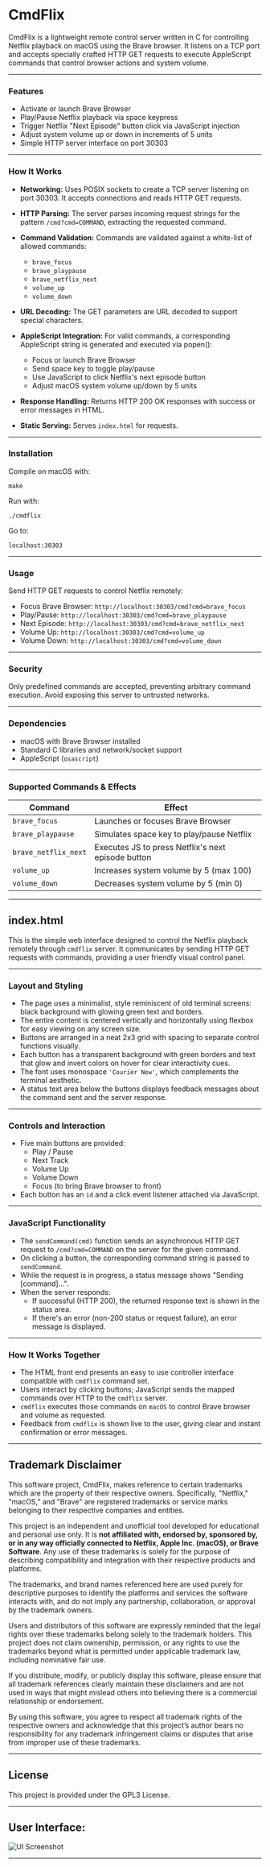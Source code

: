 # CmdFlix

CmdFlix is a lightweight remote control server written in C for controlling Netflix playback on macOS using the Brave browser. It listens on a TCP port and accepts specially crafted HTTP GET requests to execute AppleScript commands that control browser actions and system volume.

---

### Features

- Activate or launch Brave Browser
- Play/Pause Netflix playback via space keypress
- Trigger Netflix "Next Episode" button click via JavaScript injection
- Adjust system volume up or down in increments of 5 units
- Simple HTTP server interface on port 30303

---

### How It Works

- **Networking:** Uses POSIX sockets to create a TCP server listening on port 30303. It accepts connections and reads HTTP GET requests.
- **HTTP Parsing:** The server parses incoming request strings for the pattern `/cmd?cmd=COMMAND`, extracting the requested command.
- **Command Validation:** Commands are validated against a white-list of allowed commands:
  - `brave_focus`
  - `brave_playpause`
  - `brave_netflix_next`
  - `volume_up`
  - `volume_down`
- **URL Decoding:** The GET parameters are URL decoded to support special characters.
- **AppleScript Integration:** For valid commands, a corresponding AppleScript string is generated and executed via popen():
  - Focus or launch Brave Browser
  - Send space key to toggle play/pause
  - Use JavaScript to click Netflix's next episode button
  - Adjust macOS system volume up/down by 5 units

- **Response Handling:** Returns HTTP 200 OK responses with success or error messages in HTML.
- **Static Serving:** Serves `index.html` for requests.

---

### Installation

Compile on macOS with:

`make`

Run with:

`./cmdflix`

Go to:

`localhost:30303`

---

### Usage

Send HTTP GET requests to control Netflix remotely:

- Focus Brave Browser: `http://localhost:30303/cmd?cmd=brave_focus`
- Play/Pause: `http://localhost:30303/cmd?cmd=brave_playpause`
- Next Episode: `http://localhost:30303/cmd?cmd=brave_netflix_next`
- Volume Up: `http://localhost:30303/cmd?cmd=volume_up`
- Volume Down: `http://localhost:30303/cmd?cmd=volume_down`

---

### Security

Only predefined commands are accepted, preventing arbitrary command execution. Avoid exposing this server to untrusted networks.

---

### Dependencies

- macOS with Brave Browser installed
- Standard C libraries and network/socket support
- AppleScript (`osascript`)

---

### Supported Commands & Effects

| Command             | Effect                                              |
|---------------------|-----------------------------------------------------|
| `brave_focus`       | Launches or focuses Brave Browser                   |
| `brave_playpause`   | Simulates space key to play/pause Netflix           |
| `brave_netflix_next`| Executes JS to press Netflix's next episode button  |
| `volume_up`         | Increases system volume by 5 (max 100)              |
| `volume_down`       | Decreases system volume by 5 (min 0)                |

---

##  index.html

This is the simple web interface designed to control the Netflix playback remotely through `cmdflix` server. It communicates by sending HTTP GET requests with commands, providing a user friendly visual control panel.

---

### Layout and Styling

- The page uses a minimalist, style reminiscent of old terminal screens: black background with glowing green text and borders.
- The entire content is centered vertically and horizontally using flexbox for easy viewing on any screen size.
- Buttons are arranged in a neat 2x3 grid with spacing to separate control functions visually.
- Each button has a transparent background with green borders and text that glow and invert colors on hover for clear interactivity cues.
- The font uses monospace `'Courier New'`, which complements the terminal aesthetic.
- A status text area below the buttons displays feedback messages about the command sent and the server response.

---

### Controls and Interaction

- Five main buttons are provided:
  - Play / Pause
  - Next Track
  - Volume Up
  - Volume Down
  - Focus (to bring Brave browser to front)
- Each button has an `id` and a click event listener attached via JavaScript.

---

### JavaScript Functionality

- The `sendCommand(cmd)` function sends an asynchronous HTTP GET request to `/cmd?cmd=COMMAND` on the server for the given command.
- On clicking a button, the corresponding command string is passed to `sendCommand`.
- While the request is in progress, a status message shows "Sending [command]...".
- When the server responds:
  - If successful (HTTP 200), the returned response text is shown in the status area. 
  - If there's an error (non-200 status or request failure), an error message is displayed.

---

### How It Works Together

- The HTML front end presents an easy to use controller interface compatible with `cmdflix` command set.
- Users interact by clicking buttons; JavaScript sends the mapped commands over HTTP to the `cmdflix` server.
- `cmdflix` executes those commands on `macOS` to control Brave browser and volume as requested.
- Feedback from `cmdflix` is shown live to the user, giving clear and instant confirmation or error messages.

---

## Trademark Disclaimer

This software project, CmdFlix, makes reference to certain trademarks which are the property of their respective owners. Specifically, "Netflix," "macOS," and "Brave" are registered trademarks or service marks belonging to their respective companies and entities.

This project is an independent and unofficial tool developed for educational and personal use only. It is **not affiliated with, endorsed by, sponsored by, or in any way officially connected to Netflix, Apple Inc. (macOS), or Brave Software**. Any use of these trademarks is solely for the purpose of describing compatibility and integration with their respective products and platforms.

The trademarks, and brand names referenced here are used purely for descriptive purposes to identify the platforms and services the software interacts with, and do not imply any partnership, collaboration, or approval by the trademark owners.

Users and distributors of this software are expressly reminded that the legal rights over these trademarks belong solely to the trademark holders. This project does not claim ownership, permission, or any rights to use the trademarks beyond what is permitted under applicable trademark law, including nominative fair use.

If you distribute, modify, or publicly display this software, please ensure that all trademark references clearly maintain these disclaimers and are not used in ways that might mislead others into believing there is a commercial relationship or endorsement.

By using this software, you agree to respect all trademark rights of the respective owners and acknowledge that this project’s author bears no responsibility for any trademark infringement claims or disputes that arise from improper use of these trademarks.

---

## License

This project is provided under the GPL3 License.

---

## User Interface:

![UI Screenshot](https://github.com/user-attachments/assets/fc8ea942-7b66-4cd6-94fd-2e08cfbc08a8)

---
